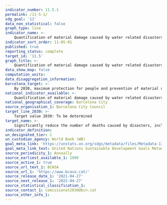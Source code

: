 ```yaml
---
indicator_number: 11.5.1
permalink: /11-5-1/
sdg_goal: '11'
data_non_statistical: false
graph_type: line
indicator_name: >-
    Quantification of material damage caused by water related disasters (millions of euros)
indicator_sort_order: 11-05-01
published: true
reporting_status: complete
target_id: '11.5'
graph_title: >-
    Quantification of material damage caused by water related disasters (millions of euros)
data_show_map: false
computation_units: 
data_disaggregation_information: 
barcelona_target: >-
    By 2030, maximum protection for people and prevention of material damage during severe climate episodes 
national_indicator_available: >-
    Quantification of material damage caused by water related disasters (millions of euros)
national_geographical_coverage: Barcelona City
source_organisation_1: Barcelona City Council
target_line_2030: >-
    Target value 2030: To be determined
target_name: >-
    Significantly reduce the number of deaths caused by disasters, including those relating to water, and the number of people affected, while substantially decreasing the direct economic losses caused by disasters, with a special emphasis on protecting the poor and people in vulnerable situations
indicator_definition:
un_designated_tier: 1
un_custodian_agency: World Bank (WB)
goal_meta_link: 'https://unstats.un.org/sdgs/metadata/files/Metadata-11-05-01.pdf'
goal_meta_link_text: United Nations Sustainable Development Goals Metadata (pdf 894kB)
source_periodicity_1: Annually
source_earliest_available_1: 1999
source_active_1: true
source_url_text_1: BCASA
source_url_1: 'https://www.bcasa.cat/'
source_release_date_1: '2021-04-27'
source_next_release_1: '2022-04-27'
source_statistical_classification_1: 
source_contact_1: comissionat2030@bcn.cat
source_other_info_1:
---
```

